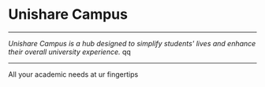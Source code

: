 # Unishare Campus
<hr>

_Unishare Campus is a hub designed to simplify students' lives and enhance their overall university experience._
qq
<hr>
All your academic needs at ur fingertips